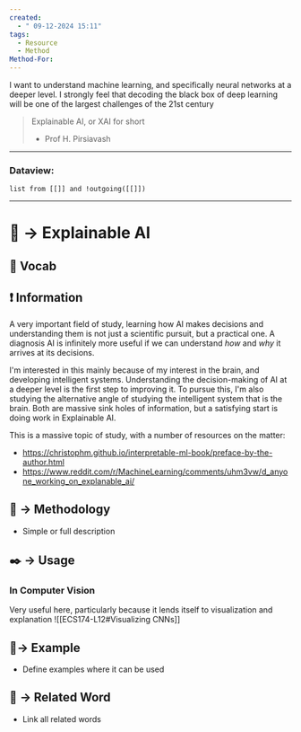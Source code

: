 ```yaml
---
created:
  - " 09-12-2024 15:11"
tags:
  - Resource
  - Method
Method-For:
---
```

I want to understand machine learning, and specifically neural networks at a deeper level. I strongly feel that decoding the black box of deep learning will be one of the largest challenges of the 21st century

> Explainable AI, or XAI for short 
> - Prof H. Pirsiavash


---
### Dataview:
```dataview
list from [[]] and !outgoing([[]])
```
---

# 📗 -> Explainable AI
## 🎤 Vocab


## ❗ Information
A very important field of study, learning how AI makes decisions and understanding them is not just a scientific pursuit, but a practical one. A diagnosis AI is infinitely more useful if we can understand *how* and *why* it arrives at its decisions. 

I'm interested in this mainly because of my interest in the brain, and developing intelligent systems. Understanding the decision-making of AI at a deeper level is the first step to improving it. To pursue this, I'm also studying the alternative angle of studying the intelligent system that is the brain. Both are massive sink holes of information, but a satisfying start is doing work in Explainable AI.

This is a massive topic of study, with a number of resources on the matter:
- https://christophm.github.io/interpretable-ml-book/preface-by-the-author.html
- https://www.reddit.com/r/MachineLearning/comments/uhm3vw/d_anyone_working_on_explanable_ai/



## 📄 -> Methodology 
- Simple or full description 

## ✒️ -> Usage
### In Computer Vision
Very useful here, particularly because it lends itself to visualization and explanation
![[ECS174-L12#Visualizing CNNs]]



## 🧪-> Example
- Define examples where it can be used

## 🔗 -> Related Word
- Link all related words

